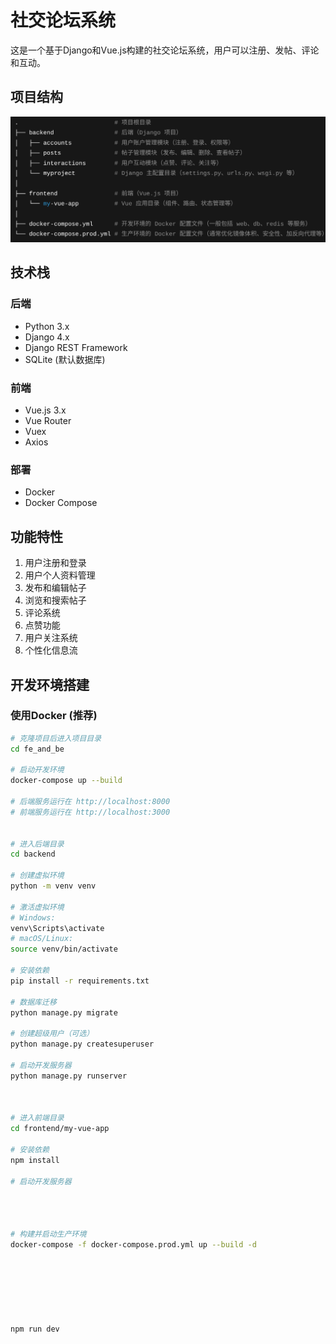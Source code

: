# 社交论坛系统

这是一个基于Django和Vue.js构建的社交论坛系统，用户可以注册、发帖、评论和互动。

## 项目结构
![项目结构](项目架构.png)

## 技术栈

### 后端
- Python 3.x
- Django 4.x
- Django REST Framework
- SQLite (默认数据库)

### 前端
- Vue.js 3.x
- Vue Router
- Vuex
- Axios

### 部署
- Docker
- Docker Compose

## 功能特性

1. 用户注册和登录
2. 用户个人资料管理
3. 发布和编辑帖子
4. 浏览和搜索帖子
5. 评论系统
6. 点赞功能
7. 用户关注系统
8. 个性化信息流

## 开发环境搭建

### 使用Docker (推荐)

```bash
# 克隆项目后进入项目目录
cd fe_and_be

# 启动开发环境
docker-compose up --build

# 后端服务运行在 http://localhost:8000
# 前端服务运行在 http://localhost:3000


# 进入后端目录
cd backend

# 创建虚拟环境
python -m venv venv

# 激活虚拟环境
# Windows:
venv\Scripts\activate
# macOS/Linux:
source venv/bin/activate

# 安装依赖
pip install -r requirements.txt

# 数据库迁移
python manage.py migrate

# 创建超级用户（可选）
python manage.py createsuperuser

# 启动开发服务器
python manage.py runserver



# 进入前端目录
cd frontend/my-vue-app

# 安装依赖
npm install

# 启动开发服务器




# 构建并启动生产环境
docker-compose -f docker-compose.prod.yml up --build -d







npm run dev
